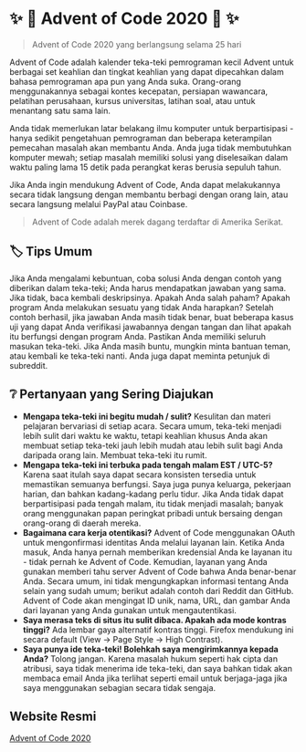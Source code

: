 # :sparkles: :christmas_tree: Advent of Code 2020 :bell: :sparkles:
> Advent of Code 2020 yang berlangsung selama 25 hari

Advent of Code adalah kalender teka-teki pemrograman kecil Advent untuk berbagai set keahlian dan tingkat keahlian yang dapat dipecahkan dalam bahasa pemrograman apa pun yang Anda suka. Orang-orang menggunakannya sebagai kontes kecepatan, persiapan wawancara, pelatihan perusahaan, kursus universitas, latihan soal, atau untuk menantang satu sama lain.

Anda tidak memerlukan latar belakang ilmu komputer untuk berpartisipasi - hanya sedikit pengetahuan pemrograman dan beberapa keterampilan pemecahan masalah akan membantu Anda. Anda juga tidak membutuhkan komputer mewah; setiap masalah memiliki solusi yang diselesaikan dalam waktu paling lama 15 detik pada perangkat keras berusia sepuluh tahun.

Jika Anda ingin mendukung Advent of Code, Anda dapat melakukannya secara tidak langsung dengan membantu berbagi dengan orang lain, atau secara langsung melalui PayPal atau Coinbase.

> Advent of Code adalah merek dagang terdaftar di Amerika Serikat.

## :label: Tips Umum
Jika Anda mengalami kebuntuan, coba solusi Anda dengan contoh yang diberikan dalam teka-teki; Anda harus mendapatkan jawaban yang sama. Jika tidak, baca kembali deskripsinya. Apakah Anda salah paham? Apakah program Anda melakukan sesuatu yang tidak Anda harapkan? Setelah contoh berhasil, jika jawaban Anda masih tidak benar, buat beberapa kasus uji yang dapat Anda verifikasi jawabannya dengan tangan dan lihat apakah itu berfungsi dengan program Anda. Pastikan Anda memiliki seluruh masukan teka-teki. Jika Anda masih buntu, mungkin minta bantuan teman, atau kembali ke teka-teki nanti. Anda juga dapat meminta petunjuk di subreddit.

## :grey_question: Pertanyaan yang Sering Diajukan
* **Mengapa teka-teki ini begitu mudah / sulit?** Kesulitan dan materi pelajaran bervariasi di setiap acara. Secara umum, teka-teki menjadi lebih sulit dari waktu ke waktu, tetapi keahlian khusus Anda akan membuat setiap teka-teki jauh lebih mudah atau lebih sulit bagi Anda daripada orang lain. Membuat teka-teki itu rumit.
* **Mengapa teka-teki ini terbuka pada tengah malam EST / UTC-5?** Karena saat itulah saya dapat secara konsisten tersedia untuk memastikan semuanya berfungsi. Saya juga punya keluarga, pekerjaan harian, dan bahkan kadang-kadang perlu tidur. Jika Anda tidak dapat berpartisipasi pada tengah malam, itu tidak menjadi masalah; banyak orang menggunakan papan peringkat pribadi untuk bersaing dengan orang-orang di daerah mereka.
* **Bagaimana cara kerja otentikasi?** Advent of Code menggunakan OAuth untuk mengonfirmasi identitas Anda melalui layanan lain. Ketika Anda masuk, Anda hanya pernah memberikan kredensial Anda ke layanan itu - tidak pernah ke Advent of Code. Kemudian, layanan yang Anda gunakan memberi tahu server Advent of Code bahwa Anda benar-benar Anda. Secara umum, ini tidak mengungkapkan informasi tentang Anda selain yang sudah umum; berikut adalah contoh dari Reddit dan GitHub. Advent of Code akan mengingat ID unik, nama, URL, dan gambar Anda dari layanan yang Anda gunakan untuk mengautentikasi.
* **Saya merasa teks di situs itu sulit dibaca. Apakah ada mode kontras tinggi?** Ada lembar gaya alternatif kontras tinggi. Firefox mendukung ini secara default (View -> Page Style -> High Contrast).
* **Saya punya ide teka-teki! Bolehkah saya mengirimkannya kepada Anda?** Tolong jangan. Karena masalah hukum seperti hak cipta dan atribusi, saya tidak menerima ide teka-teki, dan saya bahkan tidak akan membaca email Anda jika terlihat seperti email untuk berjaga-jaga jika saya menggunakan sebagian secara tidak sengaja.

## Website Resmi
[Advent of Code 2020](https://adventofcode.com/)
